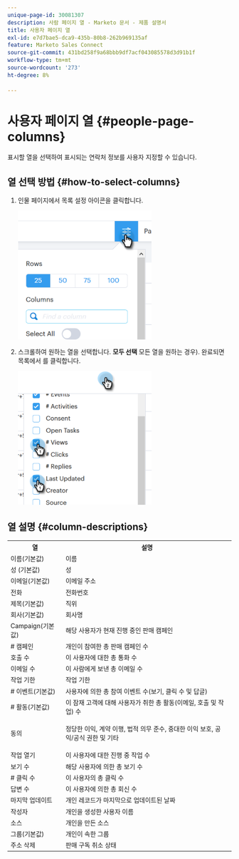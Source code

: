```yaml
---
unique-page-id: 30081307
description: 사람 페이지 열 - Marketo 문서 - 제품 설명서
title: 사용자 페이지 열
exl-id: e7d7bae5-dca9-435b-80b8-262b969135af
feature: Marketo Sales Connect
source-git-commit: 431bd258f9a68bbb9df7acf043085578d3d91b1f
workflow-type: tm+mt
source-wordcount: '273'
ht-degree: 8%

---
```


# 사용자 페이지 열 {#people-page-columns}

표시할 열을 선택하여 표시되는 연락처 정보를 사용자 지정할 수 있습니다.

## 열 선택 방법 {#how-to-select-columns}

1. 인물 페이지에서 목록 설정 아이콘을 클릭합니다.

   ![](assets/one-5.png)

1. 스크롤하여 원하는 열을 선택합니다. **모두 선택** 모든 열을 원하는 경우). 완료되면 목록에서 를 클릭합니다.

   ![](assets/two-4.png)

## 열 설명 {#column-descriptions}

<table> 
 <colgroup> 
  <col> 
  <col> 
 </colgroup> 
 <tbody> 
  <tr> 
   <th>열</th> 
   <th>설명</th> 
  </tr> 
  <tr> 
   <td>이름(기본값)</td> 
   <td>이름</td> 
  </tr> 
  <tr> 
   <td>성 (기본값)</td> 
   <td>성</td> 
  </tr> 
  <tr> 
   <td colspan="1">이메일(기본값)</td> 
   <td colspan="1">이메일 주소</td> 
  </tr> 
  <tr> 
   <td colspan="1">전화</td> 
   <td colspan="1">전화번호</td> 
  </tr> 
  <tr> 
   <td colspan="1">제목(기본값)</td> 
   <td colspan="1">직위</td> 
  </tr> 
  <tr> 
   <td>회사(기본값)</td> 
   <td>회사명</td> 
  </tr> 
  <tr> 
   <td>Campaign(기본값)</td> 
   <td>해당 사용자가 현재 진행 중인 판매 캠페인</td> 
  </tr> 
  <tr> 
   <td># 캠페인</td> 
   <td>개인이 참여한 총 판매 캠페인 수</td> 
  </tr> 
  <tr> 
   <td>호출 수</td> 
   <td>이 사용자에 대한 총 통화 수</td> 
  </tr> 
  <tr> 
   <td>이메일 수</td> 
   <td>이 사람에게 보낸 총 이메일 수</td> 
  </tr> 
  <tr> 
   <td>작업 기한</td> 
   <td>작업 기한</td> 
  </tr> 
  <tr> 
   <td># 이벤트(기본값)</td> 
   <td>사용자에 의한 총 참여 이벤트 수(보기, 클릭 수 및 답글)</td> 
  </tr> 
  <tr> 
   <td># 활동(기본값)</td> 
   <td>이 잠재 고객에 대해 사용자가 취한 총 활동(이메일, 호출 및 작업) 수</td> 
  </tr> 
  <tr> 
   <td>동의</td> 
   <td><p>정당한 이익, 계약 이행, 법적 의무 준수, 중대한 이익 보호, 공익/공식 권한 및 기타</p></td> 
  </tr> 
  <tr> 
   <td>작업 열기</td> 
   <td>이 사용자에 대한 진행 중 작업 수</td> 
  </tr> 
  <tr> 
   <td>보기 수</td> 
   <td>해당 사용자에 의한 총 보기 수</td> 
  </tr> 
  <tr> 
   <td># 클릭 수</td> 
   <td>이 사용자의 총 클릭 수</td> 
  </tr> 
  <tr> 
   <td>답변 수</td> 
   <td>이 사용자에 의한 총 회신 수</td> 
  </tr> 
  <tr> 
   <td>마지막 업데이트</td> 
   <td>개인 레코드가 마지막으로 업데이트된 날짜</td> 
  </tr> 
  <tr> 
   <td>작성자</td> 
   <td>개인을 생성한 사용자 이름</td> 
  </tr> 
  <tr> 
   <td>소스</td> 
   <td>개인을 만든 소스</td> 
  </tr> 
  <tr> 
   <td>그룹(기본값)</td> 
   <td>개인이 속한 그룹</td> 
  </tr> 
  <tr> 
   <td colspan="1">주소 삭제</td> 
   <td colspan="1">판매 구독 취소 상태</td> 
  </tr> 
 </tbody> 
</table>

